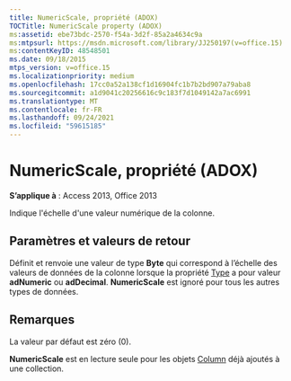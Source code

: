```yaml
---
title: NumericScale, propriété (ADOX)
TOCTitle: NumericScale property (ADOX)
ms:assetid: ebe73bdc-2570-f54a-3d2f-85a2a4634c9a
ms:mtpsurl: https://msdn.microsoft.com/library/JJ250197(v=office.15)
ms:contentKeyID: 48548501
ms.date: 09/18/2015
mtps_version: v=office.15
ms.localizationpriority: medium
ms.openlocfilehash: 17cc0a52a138cf1d16904fc1b7b2bd907a79aba8
ms.sourcegitcommit: a1d9041c20256616c9c183f7d1049142a7ac6991
ms.translationtype: MT
ms.contentlocale: fr-FR
ms.lasthandoff: 09/24/2021
ms.locfileid: "59615185"
---
```

# <a name="numericscale-property-adox"></a>NumericScale, propriété (ADOX)


**S’applique à** : Access 2013, Office 2013

Indique l'échelle d'une valeur numérique de la colonne.

## <a name="settings-and-return-values"></a>Paramètres et valeurs de retour

Définit et renvoie une valeur de type **Byte** qui correspond à l’échelle des valeurs de données de la colonne lorsque la propriété [Type](https://docs.microsoft.com/office/vba/access/concepts/miscellaneous/type-property-columnadox) a pour valeur **adNumeric** ou **adDecimal**. **NumericScale** est ignoré pour tous les autres types de données.

## <a name="remarks"></a>Remarques

La valeur par défaut est zéro (0).

**NumericScale** est en lecture seule pour les objets [Column](column-object-adox.md) déjà ajoutés à une collection.

